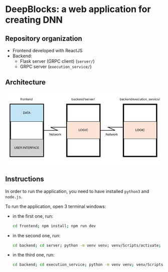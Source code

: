 # DeepBlocks: a web application for creating DNN

## Repository organization
- Frontend developed with ReactJS
- Backend:
  - Flask server (GRPC client) (`server/`)
  - GRPC server (`execution_service/`)

## Architecture
![](imgs/architecture.png)

## Instructions
In order to run the application, you need to have installed `python3` and `node.js`.

To run the application, open 3 terminal windows:
- in the first one, run:
  ```sh
  cd frontend; npm install; npm run dev
  ```
- in the second one, run:
  ```sh
  cd backend; cd server; python -m venv venv; venv/Scripts/activate; pip install -r requirements.txt; python main.py
  ```
- in the third one, run:
  ```sh
  cd backend; cd execution_service; python -m venv venv; venv/Scripts/activate; pip install -r requirements.txt; python execution_service.py
  ```
